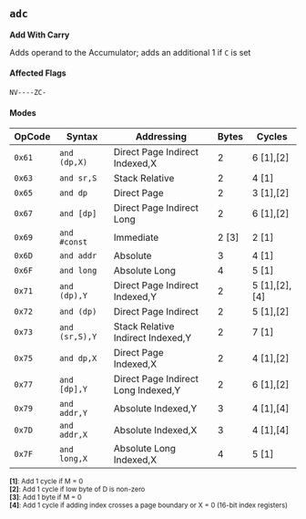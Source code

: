 
## `adc`

**Add With Carry**

Adds operand to the Accumulator; adds an additional 1 if `C` is set

#### Affected Flags

```
NV----ZC-
```

#### Modes

| OpCode | Syntax         | Addressing                          | Bytes  | Cycles        |
|--------|----------------|-------------------------------------|--------|---------------|
| `0x61` | `and (dp,X)`   | Direct Page Indirect Indexed,X      | 2      | 6 [1],[2]     |
| `0x63` | `and sr,S`     | Stack Relative                      | 2      | 4 [1]         |
| `0x65` | `and dp`       | Direct Page                         | 2      | 3 [1],[2]     |
| `0x67` | `and [dp]`     | Direct Page Indirect Long           | 2      | 6 [1],[2]     |
| `0x69` | `and #const`   | Immediate                           | 2 [3]  | 2 [1]         |
| `0x6D` | `and addr`     | Absolute                            | 3      | 4 [1]         |
| `0x6F` | `and long`     | Absolute Long                       | 4      | 5 [1]         |
| `0x71` | `and (dp),Y`   | Direct Page Indirect Indexed,Y      | 2      | 5 [1],[2],[4] |
| `0x72` | `and (dp)`     | Direct Page Indirect                | 2      | 5 [1],[2]     |
| `0x73` | `and (sr,S),Y` | Stack Relative Indirect Indexed,Y   | 2      | 7 [1]         |
| `0x75` | `and dp,X`     | Direct Page Indexed,X               | 2      | 4 [1],[2]     |
| `0x77` | `and [dp],Y`   | Direct Page Indirect Long Indexed,Y | 2      | 6 [1],[2]     |
| `0x79` | `and addr,Y`   | Absolute Indexed,Y                  | 3      | 4 [1],[4]     |
| `0x7D` | `and addr,X`   | Absolute Indexed,X                  | 3      | 4 [1],[4]     |
| `0x7F` | `and long,X`   | Absolute Long Indexed,X             | 4      | 5 [1]         |

<sub>**[1]**: Add 1 cycle if M = 0</sub><br />
<sub>**[2]**: Add 1 cycle if low byte of D is non-zero</sub><br />
<sub>**[3]**: Add 1 byte if M = 0</sub><br />
<sub>**[4]**: Add 1 cycle if adding index crosses a page boundary or X = 0 (16-bit index registers)</sub><br />
